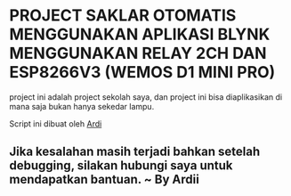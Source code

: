 # PROJECT SAKLAR OTOMATIS MENGGUNAKAN APLIKASI BLYNK MENGGUNAKAN RELAY 2CH DAN ESP8266V3 (WEMOS D1 MINI PRO)
project ini adalah project sekolah saya, dan project ini bisa diaplikasikan di mana saja bukan hanya sekedar lampu.

Script ini dibuat oleh [Ardi](https://github.com/AkazawaKazairo) 

Jika kesalahan masih terjadi bahkan setelah debugging, silakan hubungi saya untuk mendapatkan bantuan. ~ By Ardii
---

